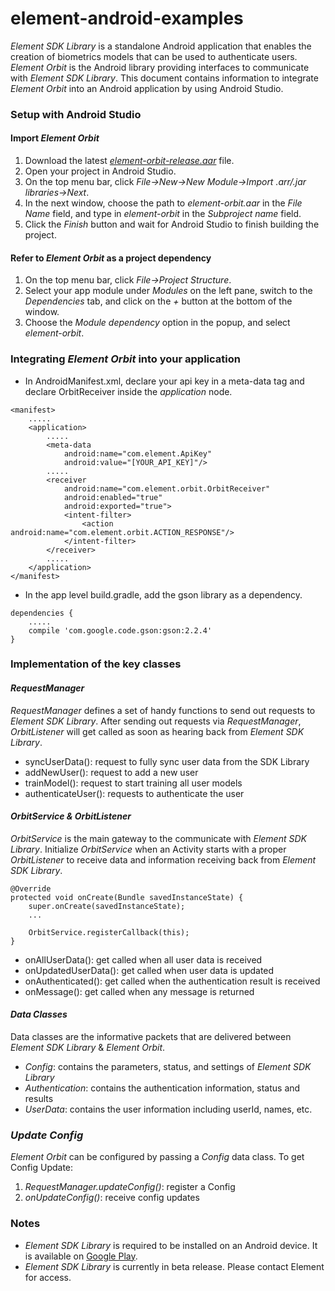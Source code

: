 # element-android-examples

_Element SDK Library_ is a standalone Android application that enables the creation of biometrics models that can be used to authenticate users. _Element Orbit_ is the Android library providing interfaces to communicate with _Element SDK Library_. This document contains information to integrate _Element Orbit_ into an Android application by using Android Studio.

### Setup with Android Studio
#### Import _Element Orbit_
1. Download the latest _[element-orbit-release.aar](https://github.com/Element1/element-android-examples/tree/master/sdk-integration-example/element-orbit)_ file.
2. Open your project in Android Studio.
3. On the top menu bar, click _File->New->New Module->Import .arr/.jar libraries->Next_.
4. In the next window, choose the path to _element-orbit.aar_ in the _File Name_ field, and type in _element-orbit_ in the _Subproject name_ field.
5. Click the _Finish_ button and wait for Android Studio to finish building the project.

#### Refer to _Element Orbit_ as a project dependency
1. On the top menu bar, click _File->Project Structure_.
2. Select your app module under _Modules_ on the left pane, switch to the _Dependencies_ tab, and click on the _+_ button at the bottom of the window.
3. Choose the _Module dependency_ option in the popup, and select _element-orbit_.

### Integrating _Element Orbit_ into your application
* In AndroidManifest.xml, declare your api key in a meta-data tag and declare OrbitReceiver inside the _application_ node.
```
<manifest>
    .....
    <application>
        .....
        <meta-data
            android:name="com.element.ApiKey"
            android:value="[YOUR_API_KEY]"/>
        .....
        <receiver
            android:name="com.element.orbit.OrbitReceiver"
            android:enabled="true"
            android:exported="true">
            <intent-filter>
                <action android:name="com.element.orbit.ACTION_RESPONSE"/>
            </intent-filter>
        </receiver>
        .....
    </application>
</manifest>
```
* In the app level build.gradle, add the gson library as a dependency.
```
dependencies {
    .....
    compile 'com.google.code.gson:gson:2.2.4'
}
```

### Implementation of the key classes
#### _RequestManager_
_RequestManager_ defines a set of handy functions to send out requests to _Element SDK Library_. After sending out requests via _RequestManager_, _OrbitListener_ will get called as soon as hearing back from _Element SDK Library_.
* syncUserData(): request to fully sync user data from the SDK Library
* addNewUser(): request to add a new user
* trainModel(): request to start training all user models
* authenticateUser(): requests to authenticate the user

#### _OrbitService & OrbitListener_
_OrbitService_ is the main gateway to the communicate with _Element SDK Library_. Initialize _OrbitService_ when an Activity starts with a proper _OrbitListener_ to receive data and information receiving back from _Element SDK Library_.
```https://play.google.com/store/apps/details?id=com.element.portal
@Override
protected void onCreate(Bundle savedInstanceState) {
    super.onCreate(savedInstanceState);
    ...

    OrbitService.registerCallback(this);
}
```
* onAllUserData(): get called when all user data is received
* onUpdatedUserData(): get called when user data is updated
* onAuthenticated(): get called when the authentication result is received
* onMessage(): get called when any message is returned

#### _Data Classes_
 Data classes are the informative packets that are delivered between _Element SDK Library_ & _Element Orbit_.
* _Config_: contains the parameters, status, and settings of _Element SDK Library_
* _Authentication_: contains the authentication information, status and results
* _UserData_: contains the user information including userId, names, etc.

### _Update Config_
_Element Orbit_ can be configured by passing a _Config_ data class. To get Config Update:
1. _RequestManager.updateConfig()_: register a Config
2. _onUpdateConfig()_: receive config updates

### Notes
* _Element SDK Library_ is required to be installed on an Android device. It is available on [Google Play](https://play.google.com/store/apps/details?id=com.element.portal).
* _Element SDK Library_ is currently in beta release. Please contact Element for access.
